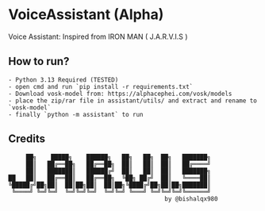 # VoiceAssistant (Alpha)
Voice Assistant: Inspired from IRON MAN ( J.A.R.V.I.S )

## How to run?
    - Python 3.13 Required (TESTED)
    - open cmd and run `pip install -r requirements.txt`
    - Download vosk-model from: https://alphacephei.com/vosk/models
    - place the zip/rar file in assistant/utils/ and extract and rename to `vosk-model`
    - finally `python -m assistant` to run

## Credits
```
     ██╗    █████╗    ██████╗   ██╗   ██╗  ██╗   ███████╗
     ██║   ██╔══██╗   ██╔══██╗  ██║   ██║  ██║   ██╔════╝
     ██║   ███████║   ██████╔╝  ██║   ██║  ██║   ███████╗
██   ██║   ██╔══██║   ██╔══██╗  ╚██╗ ██╔╝  ██║   ╚════██║
╚█████╔╝██╗██║  ██║██╗██║  ██║██╗╚████╔╝██╗██║██╗███████║
 ╚════╝ ╚═╝╚═╝  ╚═╝╚═╝╚═╝  ╚═╝╚═╝ ╚═══╝ ╚═╝╚═╝╚═╝╚══════╝
                                            by @bishalqx980
```
